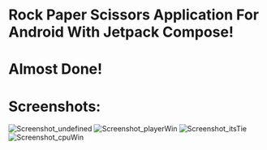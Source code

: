 # Rock Paper Scissors Application For Android With Jetpack Compose!
# Almost Done!

# Screenshots:

![Screenshot_undefined](https://github.com/user-attachments/assets/a93c7542-b879-43d8-89bc-35ef8c727b2a)
![Screenshot_playerWin](https://github.com/user-attachments/assets/9184eaea-2a9c-4c6a-83f2-9282a4cc9ff6)
![Screenshot_itsTie](https://github.com/user-attachments/assets/f6128150-8b61-48a7-b3b4-9a7162239579)
![Screenshot_cpuWin](https://github.com/user-attachments/assets/8add4672-bbf5-4faf-aff5-6aa1c4739f1a)
